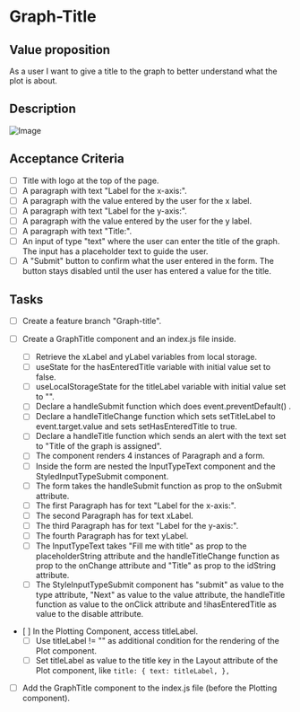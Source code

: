 # Graph-Title

## Value proposition

As a user I want to give a title to the graph to better understand what the plot is about.

## Description

![Image](https://github.com/catdieval/capstone-plotdata/assets/148149765/ffc1cb5c-7ffa-4447-ae08-519a0d382bfb)

## Acceptance Criteria

- [ ] Title with logo at the top of the page.
- [ ] A paragraph with text "Label for the x-axis:".
- [ ] A paragraph with the value entered by the user for the x label.
- [ ] A paragraph with text "Label for the y-axis:".
- [ ] A paragraph with the value entered by the user for the y label.
- [ ] A paragraph with text "Title:".
- [ ] An input of type "text" where the user can enter the title of the graph. The input has a placeholder text to guide the user.
- [ ] A "Submit" button to confirm what the user entered in the form. The button stays disabled until the user has entered a value for the title.

## Tasks

- [ ] Create a feature branch "Graph-title".

- [ ] Create a GraphTitle component and an index.js file inside.

  - [ ] Retrieve the xLabel and yLabel variables from local storage.
  - [ ] useState for the hasEnteredTitle variable with initial value set to false.
  - [ ] useLocalStorageState for the titleLabel variable with initial value set to "".
  - [ ] Declare a handleSubmit function which does event.preventDefault() .
  - [ ] Declare a handleTitleChange function which sets setTitleLabel to event.target.value and sets setHasEnteredTitle to true.
  - [ ] Declare a handleTitle function which sends an alert with the text set to "Title of the graph is assigned".
  - [ ] The component renders 4 instances of Paragraph and a form.
  - [ ] Inside the form are nested the InputTypeText component and the StyledInputTypeSubmit component.
  - [ ] The form takes the handleSubmit function as prop to the onSubmit attribute.
  - [ ] The first Paragraph has for text "Label for the x-axis:".
  - [ ] The second Paragraph has for text xLabel.
  - [ ] The third Paragraph has for text "Label for the y-axis:".
  - [ ] The fourth Paragraph has for text yLabel.
  - [ ] The InputTypeText takes "Fill me with title" as prop to the placeholderString attribute and the handleTitleChange function as prop to the onChange attribute and "Title" as prop to the idString attribute.
  - [ ] The StyleInputTypeSubmit component has "submit" as value to the type attribute, "Next" as value to the value attribute, the handleTitle function as value to the onClick attribute and !ihasEnteredTitle as value to the disable attribute.

- [ ] In the Plotting Component, access titleLabel.
  - [ ] Use titleLabel != "" as additional condition for the rendering of the Plot component.
  - [ ] Set titleLabel as value to the title key in the Layout attribute of the Plot component, like
        `title: {
    text: titleLabel,
  },`
- [ ] Add the GraphTitle component to the index.js file (before the Plotting component).
